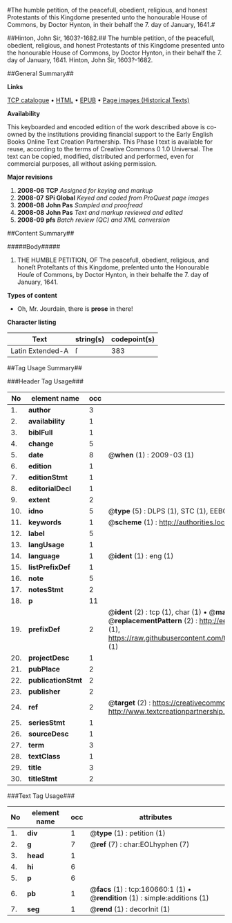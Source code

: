 #The humble petition, of the peacefull, obedient, religious, and honest Protestants of this Kingdome presented unto the honourable House of Commons, by Doctor Hynton, in their behalf the 7. day of January, 1641.#

##Hinton, John Sir, 1603?-1682.##
The humble petition, of the peacefull, obedient, religious, and honest Protestants of this Kingdome presented unto the honourable House of Commons, by Doctor Hynton, in their behalf the 7. day of January, 1641.
Hinton, John Sir, 1603?-1682.

##General Summary##

**Links**

[TCP catalogue](http://www.ota.ox.ac.uk/tcp/)  • 
[HTML](http://tei.it.ox.ac.uk/tcp/Texts-HTML/free/A74/A74207.html)  • 
[EPUB](http://tei.it.ox.ac.uk/tcp/Texts-EPUB/free/A74/A74207.epub) • 
[Page images (Historical Texts)](https://data.historicaltexts.jisc.ac.uk/view?pubId=eebo-50811813e&pageId=eebo-50811813e-160660-1)

**Availability**

This keyboarded and encoded edition of the
	       work described above is co-owned by the institutions
	       providing financial support to the Early English Books
	       Online Text Creation Partnership. This Phase I text is
	       available for reuse, according to the terms of Creative
	       Commons 0 1.0 Universal. The text can be copied,
	       modified, distributed and performed, even for
	       commercial purposes, all without asking permission.

**Major revisions**

1. __2008-06__ __TCP__ *Assigned for keying and markup*
1. __2008-07__ __SPi Global__ *Keyed and coded from ProQuest page images*
1. __2008-08__ __John Pas__ *Sampled and proofread*
1. __2008-08__ __John Pas__ *Text and markup reviewed and edited*
1. __2008-09__ __pfs__ *Batch review (QC) and XML conversion*

##Content Summary##

#####Body#####

1. THE HUMBLE PETITION, OF The peacefull, obedient, religious, and honeſt Proteſtants of this Kingdome, preſented unto the Honourable Houſe of Commons, by Doctor Hynton, in their behalfe the 7. day of January, 1641.

**Types of content**

  * Oh, Mr. Jourdain, there is **prose** in there!

**Character listing**


|Text|string(s)|codepoint(s)|
|---|---|---|
|Latin Extended-A|ſ|383|

##Tag Usage Summary##

###Header Tag Usage###

|No|element name|occ|attributes|
|---|---|---|---|
|1.|__author__|3||
|2.|__availability__|1||
|3.|__biblFull__|1||
|4.|__change__|5||
|5.|__date__|8| @__when__ (1) : 2009-03 (1)|
|6.|__edition__|1||
|7.|__editionStmt__|1||
|8.|__editorialDecl__|1||
|9.|__extent__|2||
|10.|__idno__|5| @__type__ (5) : DLPS (1), STC (1), EEBO-CITATION (1), OCLC (1), VID (1)|
|11.|__keywords__|1| @__scheme__ (1) : http://authorities.loc.gov/ (1)|
|12.|__label__|5||
|13.|__langUsage__|1||
|14.|__language__|1| @__ident__ (1) : eng (1)|
|15.|__listPrefixDef__|1||
|16.|__note__|5||
|17.|__notesStmt__|2||
|18.|__p__|11||
|19.|__prefixDef__|2| @__ident__ (2) : tcp (1), char (1)  •  @__matchPattern__ (2) : ([0-9\-]+):([0-9IVX]+) (1), (.+) (1)  •  @__replacementPattern__ (2) : http://eebo.chadwyck.com/downloadtiff?vid=$1&page=$2 (1), https://raw.githubusercontent.com/textcreationpartnership/Texts/master/tcpchars.xml#$1 (1)|
|20.|__projectDesc__|1||
|21.|__pubPlace__|2||
|22.|__publicationStmt__|2||
|23.|__publisher__|2||
|24.|__ref__|2| @__target__ (2) : https://creativecommons.org/publicdomain/zero/1.0/ (1), http://www.textcreationpartnership.org/docs/. (1)|
|25.|__seriesStmt__|1||
|26.|__sourceDesc__|1||
|27.|__term__|3||
|28.|__textClass__|1||
|29.|__title__|3||
|30.|__titleStmt__|2||


###Text Tag Usage###

|No|element name|occ|attributes|
|---|---|---|---|
|1.|__div__|1| @__type__ (1) : petition (1)|
|2.|__g__|7| @__ref__ (7) : char:EOLhyphen (7)|
|3.|__head__|1||
|4.|__hi__|6||
|5.|__p__|6||
|6.|__pb__|1| @__facs__ (1) : tcp:160660:1 (1)  •  @__rendition__ (1) : simple:additions (1)|
|7.|__seg__|1| @__rend__ (1) : decorInit (1)|
